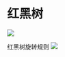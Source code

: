 # 红黑树

![](i/3d55a8f2-5fa4-4184-bbc7-d3fbe53e3ac1.png)

红黑树旋转规则
![](i/b2ee85bb-0504-46dd-b76c-e8e29e36db25.png)




